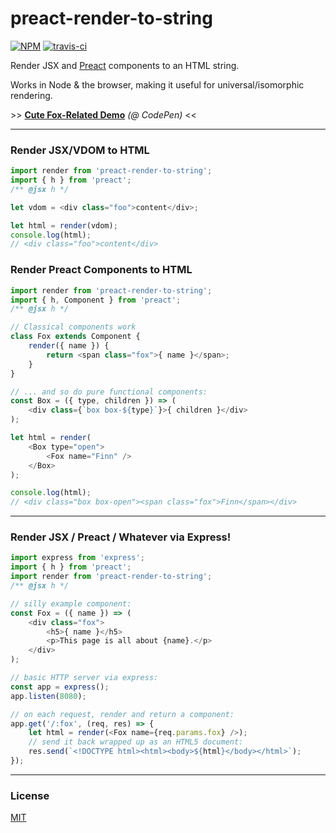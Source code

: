 # preact-render-to-string

[![NPM](http://img.shields.io/npm/v/preact-render-to-string.svg)](https://www.npmjs.com/package/preact-render-to-string)
[![travis-ci](https://travis-ci.org/preactjs/preact-render-to-string.svg)](https://travis-ci.org/preactjs/preact-render-to-string)

Render JSX and [Preact] components to an HTML string.

Works in Node & the browser, making it useful for universal/isomorphic rendering.

\>\> **[Cute Fox-Related Demo](http://codepen.io/developit/pen/dYZqjE?editors=001)** _(@ CodePen)_ <<


---


### Render JSX/VDOM to HTML

```js
import render from 'preact-render-to-string';
import { h } from 'preact';
/** @jsx h */

let vdom = <div class="foo">content</div>;

let html = render(vdom);
console.log(html);
// <div class="foo">content</div>
```


### Render Preact Components to HTML

```js
import render from 'preact-render-to-string';
import { h, Component } from 'preact';
/** @jsx h */

// Classical components work
class Fox extends Component {
	render({ name }) {
		return <span class="fox">{ name }</span>;
	}
}

// ... and so do pure functional components:
const Box = ({ type, children }) => (
	<div class={`box box-${type}`}>{ children }</div>
);

let html = render(
	<Box type="open">
		<Fox name="Finn" />
	</Box>
);

console.log(html);
// <div class="box box-open"><span class="fox">Finn</span></div>
```


---


### Render JSX / Preact / Whatever via Express!

```js
import express from 'express';
import { h } from 'preact';
import render from 'preact-render-to-string';
/** @jsx h */

// silly example component:
const Fox = ({ name }) => (
	<div class="fox">
		<h5>{ name }</h5>
		<p>This page is all about {name}.</p>
	</div>
);

// basic HTTP server via express:
const app = express();
app.listen(8080);

// on each request, render and return a component:
app.get('/:fox', (req, res) => {
	let html = render(<Fox name={req.params.fox} />);
	// send it back wrapped up as an HTML5 document:
	res.send(`<!DOCTYPE html><html><body>${html}</body></html>`);
});
```


---


### License

[MIT]


[Preact]: https://github.com/developit/preact
[MIT]: http://choosealicense.com/licenses/mit/

